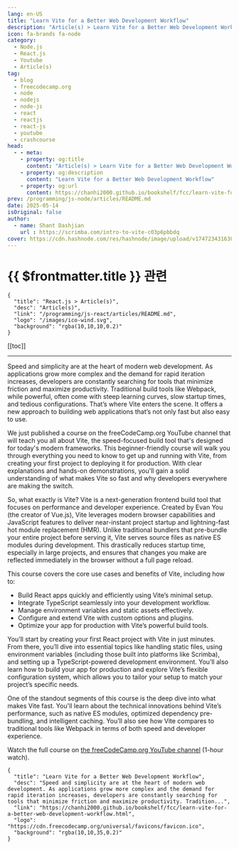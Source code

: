 ```yaml
---
lang: en-US
title: "Learn Vite for a Better Web Development Workflow"
description: "Article(s) > Learn Vite for a Better Web Development Workflow"
icon: fa-brands fa-node
category:
  - Node.js
  - React.js
  - Youtube
  - Article(s)
tag:
  - blog
  - freecodecamp.org
  - node
  - nodejs
  - node-js
  - react
  - reactjs
  - react-js
  - youtube
  - crashcourse
head:
  - - meta:
    - property: og:title
      content: "Article(s) > Learn Vite for a Better Web Development Workflow"
    - property: og:description
      content: "Learn Vite for a Better Web Development Workflow"
    - property: og:url
      content: https://chanhi2000.github.io/bookshelf/fcc/learn-vite-for-a-better-web-development-workflow.html
prev: /programming/js-node/articles/README.md
date: 2025-05-14
isOriginal: false
author:
  - name: Shant Dashjian
    url : https://scrimba.com/intro-to-vite-c03p6pbbdq
cover: https://cdn.hashnode.com/res/hashnode/image/upload/v1747234316384/0c05bb05-f21e-418e-9e07-7e30df74f674.png
---
```


# {{ $frontmatter.title }} 관련

```component VPCard
{
  "title": "React.js > Article(s)",
  "desc": "Article(s)",
  "link": "/programming/js-react/articles/README.md",
  "logo": "/images/ico-wind.svg",
  "background": "rgba(10,10,10,0.2)"
}
```

[[toc]]

---

<SiteInfo
  name="Learn Vite for a Better Web Development Workflow"
  desc="Speed and simplicity are at the heart of modern web development. As applications grow more complex and the demand for rapid iteration increases, developers are constantly searching for tools that minimize friction and maximize productivity. Tradition..."
  url="https://freecodecamp.org/news/learn-vite-for-a-better-web-development-workflow"
  logo="https://cdn.freecodecamp.org/universal/favicons/favicon.ico"
  preview="https://cdn.hashnode.com/res/hashnode/image/upload/v1747234316384/0c05bb05-f21e-418e-9e07-7e30df74f674.png"/>

Speed and simplicity are at the heart of modern web development. As applications grow more complex and the demand for rapid iteration increases, developers are constantly searching for tools that minimize friction and maximize productivity. Traditional build tools like Webpack, while powerful, often come with steep learning curves, slow startup times, and tedious configurations. That’s where Vite enters the scene. It offers a new approach to building web applications that’s not only fast but also easy to use.

We just published a course on the freeCodeCamp.org YouTube channel that will teach you all about Vite, the speed-focused build tool that's designed for today's modern frameworks. This beginner-friendly course will walk you through everything you need to know to get up and running with Vite, from creating your first project to deploying it for production. With clear explanations and hands-on demonstrations, you'll gain a solid understanding of what makes Vite so fast and why developers everywhere are making the switch.

So, what exactly is Vite? Vite is a next-generation frontend build tool that focuses on performance and developer experience. Created by Evan You (the creator of Vue.js), Vite leverages modern browser capabilities and JavaScript features to deliver near-instant project startup and lightning-fast hot module replacement (HMR). Unlike traditional bundlers that pre-bundle your entire project before serving it, Vite serves source files as native ES modules during development. This drastically reduces startup time, especially in large projects, and ensures that changes you make are reflected immediately in the browser without a full page reload.

This course covers the core use cases and benefits of Vite, including how to:

- Build React apps quickly and efficiently using Vite’s minimal setup.
- Integrate TypeScript seamlessly into your development workflow.
- Manage environment variables and static assets effectively.
- Configure and extend Vite with custom options and plugins.
- Optimize your app for production with Vite’s powerful build tools.

You’ll start by creating your first React project with Vite in just minutes. From there, you’ll dive into essential topics like handling static files, using environment variables (including those built into platforms like Scrimba), and setting up a TypeScript-powered development environment. You’ll also learn how to build your app for production and explore Vite’s flexible configuration system, which allows you to tailor your setup to match your project’s specific needs.

One of the standout segments of this course is the deep dive into what makes Vite fast. You'll learn about the technical innovations behind Vite’s performance, such as native ES modules, optimized dependency pre-bundling, and intelligent caching. You’ll also see how Vite compares to traditional tools like Webpack in terms of both speed and developer experience.

Watch the full course on [<FontIcon icon="fa-brands fa-youtube"/>the freeCodeCamp.org YouTube channel](https://youtu.be/do62-z3z6FM) (1-hour watch).

<VidStack src="youtube/do62-z3z6FM" />

<!-- TODO: add ARTICLE CARD -->
```component VPCard
{
  "title": "Learn Vite for a Better Web Development Workflow",
  "desc": "Speed and simplicity are at the heart of modern web development. As applications grow more complex and the demand for rapid iteration increases, developers are constantly searching for tools that minimize friction and maximize productivity. Tradition...",
  "link": "https://chanhi2000.github.io/bookshelf/fcc/learn-vite-for-a-better-web-development-workflow.html",
  "logo": "https://cdn.freecodecamp.org/universal/favicons/favicon.ico",
  "background": "rgba(10,10,35,0.2)"
}
```

